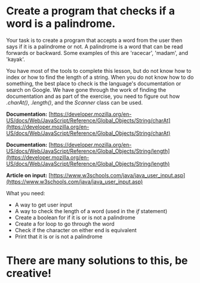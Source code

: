 
# Create a program that checks if a word is a palindrome. 

Your task is to create a program that accepts a word from the user then says if it is a palindrome or not. A palindrome is a word that can be read forwards or backward. Some examples of this are 'racecar', 'madam', and 'kayak'.

You have most of the tools to complete this lesson, but do not know how to index or how to find the length of a string. When you do not know how to do something, the best place to check is the language's documentation or search on Google. We have gone through the work of finding the documentation and as part of the exercise, you need to figure out how _.charAt()_, _.length()_, and the _Scanner_ class can be used.

**Documentation:** [https://developer.mozilla.org/en-US/docs/Web/JavaScript/Reference/Global_Objects/String/charAt](https://developer.mozilla.org/en-US/docs/Web/JavaScript/Reference/Global_Objects/String/charAt)

**Documentation:** [https://developer.mozilla.org/en-US/docs/Web/JavaScript/Reference/Global_Objects/String/length](https://developer.mozilla.org/en-US/docs/Web/JavaScript/Reference/Global_Objects/String/length)

**Article on input:** [https://www.w3schools.com/java/java_user_input.asp](https://www.w3schools.com/java/java_user_input.asp)

What you need:

- A way to get user input
- A way to check the length of a word (used in the _if_ statement)
- Create a boolean for if it is or is not a palindrome
- Create a for loop to go through the word
- Check if the character on either end is equivalent
- Print that it is or is not a palindrome

# **There are many solutions to this, be creative!**

